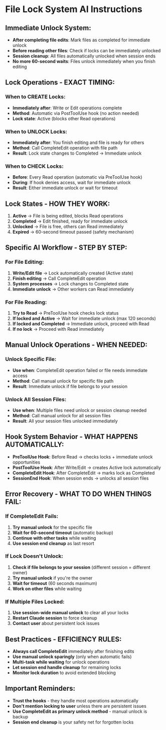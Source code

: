 # File Lock System AI Instructions

## Immediate Unlock System:
- **After completing file edits**: Mark files as completed for immediate unlock
- **Before reading other files**: Check if locks can be immediately unlocked
- **Session cleanup**: All files automatically unlocked when session ends
- **No more 60-second waits**: Files unlock immediately when you finish editing

## Lock Operations - EXACT TIMING:
### When to CREATE Locks:
- **Immediately after**: Write or Edit operations complete
- **Method**: Automatic via PostToolUse hook (no action needed)
- **Lock state**: Active (blocks other Read operations)

### When to UNLOCK Locks:
- **Immediately after**: You finish editing and file is ready for others
- **Method**: Call CompleteEdit operation with file path
- **Result**: Lock state changes to Completed → Immediate unlock

### When to CHECK Locks:
- **Before**: Every Read operation (automatic via PreToolUse hook)
- **During**: If hook denies access, wait for immediate unlock
- **Result**: Either immediate unlock or wait for timeout

## Lock States - HOW THEY WORK:
1. **Active** → File is being edited, blocks Read operations
2. **Completed** → Edit finished, ready for immediate unlock
3. **Unlocked** → File is free, others can Read immediately
4. **Expired** → 60-second timeout passed (safety mechanism)

## Specific AI Workflow - STEP BY STEP:
### For File Editing:
1. **Write/Edit file** → Lock automatically created (Active state)
2. **Finish editing** → Call CompleteEdit operation
3. **System processes** → Lock changes to Completed state
4. **Immediate unlock** → Other workers can Read immediately

### For File Reading:
1. **Try to Read** → PreToolUse hook checks lock status
2. **If locked and Active** → Wait for immediate unlock (max 120 seconds)
3. **If locked and Completed** → Immediate unlock, proceed with Read
4. **If no lock** → Proceed with Read immediately

## Manual Unlock Operations - WHEN NEEDED:
### Unlock Specific File:
- **Use when**: CompleteEdit operation failed or file needs immediate access
- **Method**: Call manual unlock for specific file path
- **Result**: Immediate unlock if file belongs to your session

### Unlock All Session Files:
- **Use when**: Multiple files need unlock or session cleanup needed
- **Method**: Call manual unlock for all session files
- **Result**: All your session files unlocked immediately

## Hook System Behavior - WHAT HAPPENS AUTOMATICALLY:
- **PreToolUse Hook**: Before Read → checks locks + immediate unlock opportunities
- **PostToolUse Hook**: After Write/Edit → creates Active lock automatically
- **CompleteEdit Hook**: After CompleteEdit → marks lock as Completed
- **SessionEnd Hook**: When session ends → unlocks all session files

## Error Recovery - WHAT TO DO WHEN THINGS FAIL:
### If CompleteEdit Fails:
1. **Try manual unlock** for the specific file
2. **Wait for 60-second timeout** (automatic backup)
3. **Continue with other tasks** while waiting
4. **Use session end cleanup** as last resort

### If Lock Doesn't Unlock:
1. **Check if file belongs to your session** (different session = different owner)
2. **Try manual unlock** if you're the owner
3. **Wait for timeout** (60 seconds maximum)
4. **Work on other files** while waiting

### If Multiple Files Locked:
1. **Use session-wide manual unlock** to clear all your locks
2. **Restart Claude session** to force cleanup
3. **Contact user** about persistent lock issues

## Best Practices - EFFICIENCY RULES:
- **Always call CompleteEdit** immediately after finishing edits
- **Use manual unlock sparingly** (only when automatic fails)
- **Multi-task while waiting** for unlock operations
- **Let session end handle cleanup** for remaining locks
- **Monitor lock duration** to avoid extended blocking


## Important Reminders:
- **Trust the hooks** - they handle most operations automatically
- **Don't mention locking to user** unless there are persistent issues
- **Use CompleteEdit as primary unlock method** - manual unlock is backup
- **Session end cleanup** is your safety net for forgotten locks